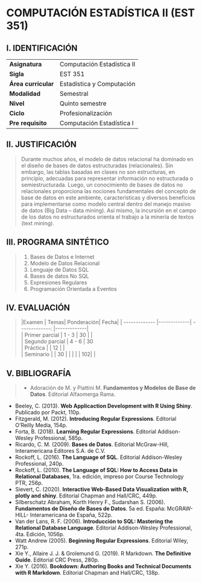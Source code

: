 #  COMPUTACIÓN ESTADÍSTICA II (EST 351)

## I. IDENTIFICACIÓN


|         |         |
| ------------- |-------------| 
| **Asignatura** | Computación Estadística II |
| **Sigla**      | EST 351 |
| **Área curricular** |	Estadística y Computación |
| **Modalidad**	| Semestral |
| **Nivel** |	Quinto semestre |
| **Ciclo** | Profesionalización |
| **Pre requisito** |	Computación Estadística I |


## II. JUSTIFICACIÓN
> Durante muchos años, el modelo de datos relacional ha dominado en el diseño de bases de datos estructuradas (relacionales). Sin embargo, las tablas basadas en clases no son estructuras, en principio, adecuadas para representar información no estructurada o semiestructurada. Luego, un conocimiento de bases de datos no relacionales proporciona las nociones fundamentales del concepto de base de datos en este ambiente, características y diversos beneficios para implementarse como modelo central dentro del manejo masivo de datos (Big Data – data mining). Así mismo, la incursión en el campo de los datos no estructurados orienta el trabajo a la minería de textos (text mining). 

## III. PROGRAMA SINTÉTICO

> 1. Bases de Datos e Internet
> 2. Modelo de Datos Relacional
> 3. Lenguaje de Datos SQL
> 4. Bases de datos No SQL
> 5. Expresiones Regulares
> 6. Programación Orientada a Eventos


## IV.	EVALUACIÓN

> |Examen	| Temas| Ponderación|	Fecha|
| ------------- |-------------| -------------: |-------------|  
| Primer parcial |	1 -  3 |	30 |    |	
| Segundo parcial |	4 -  6 |	30	
| Práctica |		| 12 |  |	
| Seminario |		| 30 |	| 
|	|  |	102|	|

## V. BIBLIOGRAFÍA
> - Adoración de M. y Piattini M.  **Fundamentos y Modelos de Base de Datos**. Editorial Alfaomerga Rama.
- Beeley, C. (2013). **Web Applicaction Development with R Using Shiny**. Publicado por Packt, 110p.
- Fitzgerald, M. (2012). **Introducing Regular Expressions**. Editorial O’Reilly Media, 154p.
- Forta, B. (2018). **Learning Regular Expressions**. Editorial Addison-Wesley Professional, 585p.
- Ricardo, C. M. (2009). **Bases de Datos**. Editorial McGraw-Hill, Interamericana Editores S.A. de C.V.
- Rockoff, L. (2016). **The Language of SQL**. Editorial Addison-Wesley Professional, 240p.
- Rockoff, L. (2010). **The Language of SQL: How to Access Data in Relational Databases**, 1ra. edición, impreso por Course Technology PTR, 256p.
- Sievert, C. (2020). **Interactive Web-Based Data Visualization with R, plotly and shiny**. Editorial Chapman and Hall/CRC, 449p.
- Silberschatz Abraham, Korth Henry F., Sudarshan S. (2006). **Fundamentos de Diseño de Bases de Datos**. 5a ed. España: McGRAW-HILL- Interamericana de España, 522p.
- Van der Lans, R. F. (2006). **Introducción to SQL: Mastering the Relational Database Language**. Editorial Addison-Wesley Professional, 4ta. Edición, 1056p.
- Watt Andrew (2005). **Beginning Regular Expressions**. Editorial Wiley, 271p.
- Xie Y., Allaire J. J. & Grolemund G. (2019). R Markdown. **The Definitive Guide**. Editorial CRC Press, 280p.
- Xie Y. (2016). **Bookdown: Authoring Books and Technical Documents with R Markdown**. Editorial Chapman and Hall/CRC, 138p.

